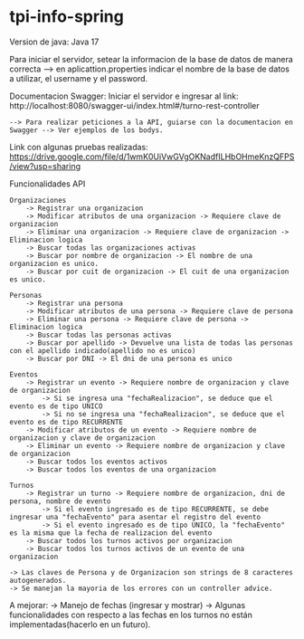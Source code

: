 # tpi-info-spring

Version de java: Java 17

Para iniciar el servidor, setear la informacion de la base de datos de manera correcta --> en aplicattion.properties indicar el nombre de la base de datos a utilizar, el username y el password.

Documentacion Swagger:
	Iniciar el servidor e ingresar al link: http://localhost:8080/swagger-ui/index.html#/turno-rest-controller

	--> Para realizar peticiones a la API, guiarse con la documentacion en Swagger --> Ver ejemplos de los bodys.

Link con algunas pruebas realizadas: https://drive.google.com/file/d/1wmK0UiVwGVgOKNadfILHbOHmeKnzQFPS/view?usp=sharing

Funcionalidades API

	Organizaciones
		-> Registrar una organizacion
		-> Modificar atributos de una organizacion -> Requiere clave de organizacion
		-> Eliminar una organizacion -> Requiere clave de organizacion -> Eliminacion logica
		-> Buscar todas las organizaciones activas
		-> Buscar por nombre de organizacion -> El nombre de una organizacion es unico.
		-> Buscar por cuit de organizacion -> El cuit de una organizacion es unico.

	Personas
		-> Registrar una persona
		-> Modificar atributos de una persona -> Requiere clave de persona
		-> Eliminar una persona -> Requiere clave de persona -> Eliminacion logica
		-> Buscar todas las personas activas
		-> Buscar por apellido -> Devuelve una lista de todas las personas con el apellido indicado(apellido no es unico)
		-> Buscar por DNI -> El dni de una persona es unico

	Eventos
		-> Registrar un evento -> Requiere nombre de organizacion y clave de organizacion
			-> Si se ingresa una "fechaRealizacion", se deduce que el evento es de tipo UNICO
			-> Si no se ingresa una "fechaRealizacion", se deduce que el evento es de tipo RECURRENTE
		-> Modificar atributos de un evento -> Requiere nombre de organizacion y clave de organizacion
		-> Eliminar un evento -> Requiere nombre de organizacion y clave de organizacion
		-> Buscar todos los eventos activos
		-> Buscar todos los eventos de una organizacion

	Turnos
		-> Registrar un turno -> Requiere nombre de organizacion, dni de persona, nombre de evento
			-> Si el evento ingresado es de tipo RECURRENTE, se debe ingresar una "fechaEvento" para asentar el registro del evento
			-> Si el evento ingresado es de tipo UNICO, la "fechaEvento" es la misma que la fecha de realizacion del evento
		-> Buscar todos los turnos activos por organizacion
		-> Buscar todos los turnos activos de un evento de una organizacion

	-> Las claves de Persona y de Organizacion son strings de 8 caracteres autogenerados.
	-> Se manejan la mayoria de los errores con un controller advice.

A mejorar:
	-> Manejo de fechas (ingresar y mostrar)
	-> Algunas funcionalidades con respecto a las fechas en los turnos no están implementadas(hacerlo en un futuro).